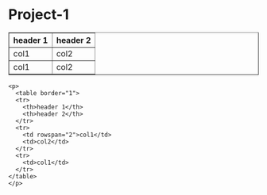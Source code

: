 # Project-1
<!DOCTYPE html>
<html>

  <head>
    <title></title>
  </head>

  <body>
  <p>
    <table border="1">
      <tr>
        <th>header 1</th>
        <th>header 2</th>
      </tr>
      <tr>
        <td>col1</td>
        <td>col2</td>
      </tr>
      <tr>
        <td>col1</td>
        <td>col2</td>
      </tr>
    </table>
    </p>
    
    <p>
      <table border="1">
      <tr>
        <th>header 1</th>
        <th>header 2</th>
      </tr>
      <tr>
        <td rowspan="2">col1</td>
        <td>col2</td>
      </tr>
      <tr>
        <td>col1</td>
      </tr>
    </table>
    </p>
  </body>

</html>
